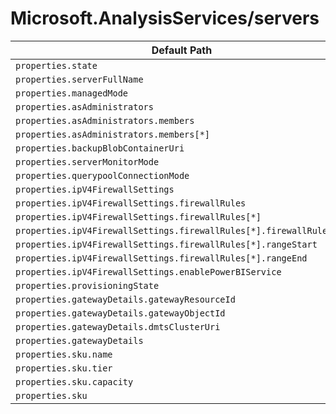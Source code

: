 # Microsoft.AnalysisServices/servers

| Default Path | Alias |
|---|---|
| `properties.state` | `Microsoft.AnalysisServices/servers/state` |
| `properties.serverFullName` | `Microsoft.AnalysisServices/servers/serverFullName` |
| `properties.managedMode` | `Microsoft.AnalysisServices/servers/managedMode` |
| `properties.asAdministrators` | `Microsoft.AnalysisServices/servers/asAdministrators` |
| `properties.asAdministrators.members` | `Microsoft.AnalysisServices/servers/asAdministrators.members` |
| `properties.asAdministrators.members[*]` | `Microsoft.AnalysisServices/servers/asAdministrators.members[*]` |
| `properties.backupBlobContainerUri` | `Microsoft.AnalysisServices/servers/backupBlobContainerUri` |
| `properties.serverMonitorMode` | `Microsoft.AnalysisServices/servers/serverMonitorMode` |
| `properties.querypoolConnectionMode` | `Microsoft.AnalysisServices/servers/querypoolConnectionMode` |
| `properties.ipV4FirewallSettings` | `Microsoft.AnalysisServices/servers/ipV4FirewallSettings` |
| `properties.ipV4FirewallSettings.firewallRules` | `Microsoft.AnalysisServices/servers/ipV4FirewallSettings.firewallRules` |
| `properties.ipV4FirewallSettings.firewallRules[*]` | `Microsoft.AnalysisServices/servers/ipV4FirewallSettings.firewallRules[*]` |
| `properties.ipV4FirewallSettings.firewallRules[*].firewallRuleName` | `Microsoft.AnalysisServices/servers/ipV4FirewallSettings.firewallRules[*].firewallRuleName` |
| `properties.ipV4FirewallSettings.firewallRules[*].rangeStart` | `Microsoft.AnalysisServices/servers/ipV4FirewallSettings.firewallRules[*].rangeStart` |
| `properties.ipV4FirewallSettings.firewallRules[*].rangeEnd` | `Microsoft.AnalysisServices/servers/ipV4FirewallSettings.firewallRules[*].rangeEnd` |
| `properties.ipV4FirewallSettings.enablePowerBIService` | `Microsoft.AnalysisServices/servers/ipV4FirewallSettings.enablePowerBIService` |
| `properties.provisioningState` | `Microsoft.AnalysisServices/servers/provisioningState` |
| `properties.gatewayDetails.gatewayResourceId` | `Microsoft.AnalysisServices/servers/gatewayDetails.gatewayResourceId` |
| `properties.gatewayDetails.gatewayObjectId` | `Microsoft.AnalysisServices/servers/gatewayDetails.gatewayObjectId` |
| `properties.gatewayDetails.dmtsClusterUri` | `Microsoft.AnalysisServices/servers/gatewayDetails.dmtsClusterUri` |
| `properties.gatewayDetails` | `Microsoft.AnalysisServices/servers/gatewayDetails` |
| `properties.sku.name` | `Microsoft.AnalysisServices/servers/sku.name` |
| `properties.sku.tier` | `Microsoft.AnalysisServices/servers/sku.tier` |
| `properties.sku.capacity` | `Microsoft.AnalysisServices/servers/sku.capacity` |
| `properties.sku` | `Microsoft.AnalysisServices/servers/sku` |

